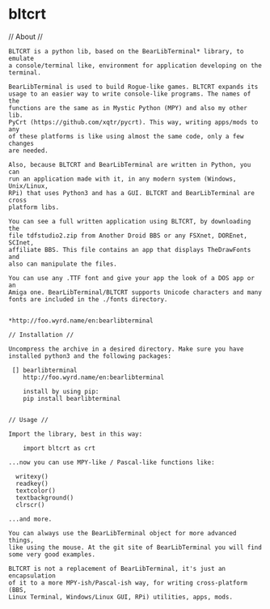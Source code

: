 # bltcrt
// About //
    
    BLTCRT is a python lib, based on the BearLibTerminal* library, to emulate
    a console/terminal like, environment for application developing on the
    terminal.
    
    BearLibTerminal is used to build Rogue-like games. BLTCRT expands its 
    usage to an easier way to write console-like programs. The names of the 
    functions are the same as in Mystic Python (MPY) and also my other lib.
    PyCrt (https://github.com/xqtr/pycrt). This way, writing apps/mods to any
    of these platforms is like using almost the same code, only a few changes
    are needed.
    
    Also, because BLTCRT and BearLibTerminal are written in Python, you can
    run an application made with it, in any modern system (Windows, Unix/Linux,
    RPi) that uses Python3 and has a GUI. BLTCRT and BearLibTerminal are cross
    platform libs.
    
    You can see a full written application using BLTCRT, by downloading the
    file tdfstudio2.zip from Another Droid BBS or any FSXnet, DOREnet, SCInet,
    affiliate BBS. This file contains an app that displays TheDrawFonts and
    also can manipulate the files.
    
    You can use any .TTF font and give your app the look of a DOS app or an 
    Amiga one. BearLibTerminal/BLTCRT supports Unicode characters and many 
    fonts are included in the ./fonts directory.
    
    
    *http://foo.wyrd.name/en:bearlibterminal
    
    // Installation //
    
    Uncompress the archive in a desired directory. Make sure you have 
    installed python3 and the following packages:
    
     [] bearlibterminal 
        http://foo.wyrd.name/en:bearlibterminal
        
        install by using pip:
        pip install bearlibterminal
    
    
    // Usage //
    
    Import the library, best in this way:
        
        import bltcrt as crt
    
    ...now you can use MPY-like / Pascal-like functions like:
    
      writexy()
      readkey()
      textcolor()
      textbackground()
      clrscr()
    
    ...and more.
    
    You can always use the BearLibTerminal object for more advanced things, 
    like using the mouse. At the git site of BearLibTerminal you will find
    some very good examples.
    
    BLTCRT is not a replacement of BearLibTerminal, it's just an encapsulation
    of it to a more MPY-ish/Pascal-ish way, for writing cross-platform (BBS,
    Linux Terminal, Windows/Linux GUI, RPi) utilities, apps, mods.
